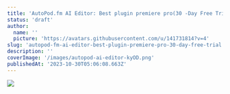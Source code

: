 ```yaml
---
title: 'AutoPod.fm AI Editor: Best plugin premiere pro(30 -Day Free Trial)'
status: 'draft'
author:
  name: ''
  picture: 'https://avatars.githubusercontent.com/u/141731814?v=4'
slug: 'autopod-fm-ai-editor-best-plugin-premiere-pro-30-day-free-trial'
description: ''
coverImage: '/images/autopod-ai-editor-kyOD.png'
publishedAt: '2023-10-30T05:06:08.663Z'
---
```


![](/images/autopod-ai-editor-I3MT.png)



